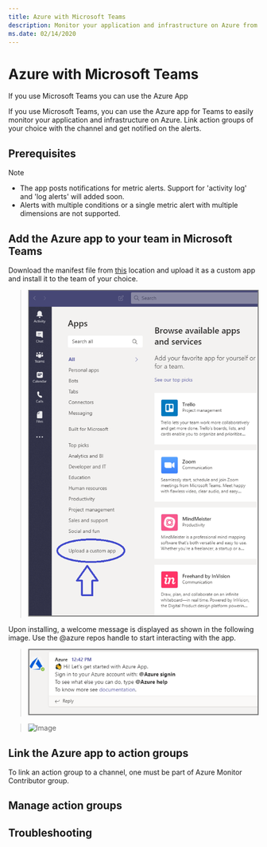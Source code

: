 ```yaml
---
title: Azure with Microsoft Teams
description: Monitor your application and infrastructure on Azure from Microsoft Teams
ms.date: 02/14/2020
---
```


# Azure with Microsoft Teams
If you use Microsoft Teams you can use the Azure App 

If you use Microsoft Teams, you can use the Azure app for Teams to easily monitor your application and infrastructure on Azure. Link action groups of your choice with the channel and get notified on the alerts.


## Prerequisites
> [!NOTE]
> * The app posts notifications for metric alerts. Support for 'activity log' and 'log alerts' will added soon.
> * Alerts with multiple conditions or a single metric alert with multiple dimensions are not supported.



## Add the Azure app to your team in Microsoft Teams
Download the manifest file from [this](https://google.com) location and upload it as a custom app and install it to the team of your choice. 
> ![Add as custom app](./teams/add-as-custom-app.png)

Upon installing, a welcome message is displayed as shown in the following image. Use the @azure repos handle to start interacting with the app.
> ![welcome message](./teams/welcome-message.png)


> ![Image](./teams/image.png)


## Link the Azure app to action groups 
To link an action group to a channel, one must be part of Azure Monitor Contributor group. 

## Manage action groups



## Troubleshooting

